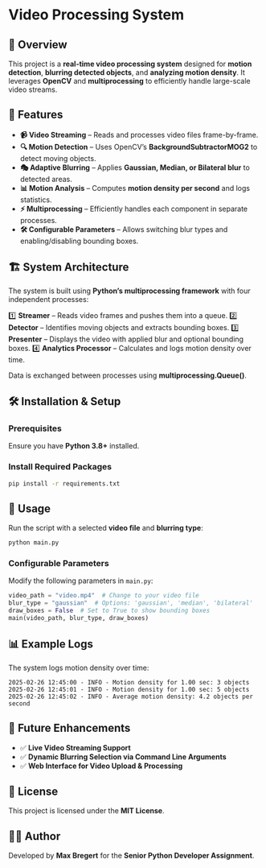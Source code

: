 # Video Processing System

## 📌 Overview
This project is a **real-time video processing system** designed for **motion detection**, **blurring detected objects**, and **analyzing motion density**. It leverages **OpenCV** and **multiprocessing** to efficiently handle large-scale video streams.

## 🚀 Features
- **📹 Video Streaming** – Reads and processes video files frame-by-frame.
- **🔍 Motion Detection** – Uses OpenCV’s **BackgroundSubtractorMOG2** to detect moving objects.
- **🎭 Adaptive Blurring** – Applies **Gaussian, Median, or Bilateral blur** to detected areas.
- **📊 Motion Analysis** – Computes **motion density per second** and logs statistics.
- **⚡ Multiprocessing** – Efficiently handles each component in separate processes.
- **🛠️ Configurable Parameters** – Allows switching blur types and enabling/disabling bounding boxes.

## 🏗️ System Architecture
The system is built using **Python’s multiprocessing framework** with four independent processes:

1️⃣ **Streamer** – Reads video frames and pushes them into a queue.
2️⃣ **Detector** – Identifies moving objects and extracts bounding boxes.
3️⃣ **Presenter** – Displays the video with applied blur and optional bounding boxes.
4️⃣ **Analytics Processor** – Calculates and logs motion density over time.

Data is exchanged between processes using **multiprocessing.Queue()**.

## 🛠️ Installation & Setup
### **Prerequisites**
Ensure you have **Python 3.8+** installed.

### **Install Required Packages**
```sh
pip install -r requirements.txt
```

## 🚀 Usage
Run the script with a selected **video file** and **blurring type**:
```sh
python main.py
```

### **Configurable Parameters**
Modify the following parameters in `main.py`:
```python
video_path = "video.mp4"  # Change to your video file
blur_type = "gaussian"  # Options: 'gaussian', 'median', 'bilateral'
draw_boxes = False  # Set to True to show bounding boxes
main(video_path, blur_type, draw_boxes)
```

## 📊 Example Logs
The system logs motion density over time:
```
2025-02-26 12:45:00 - INFO - Motion density for 1.00 sec: 3 objects
2025-02-26 12:45:01 - INFO - Motion density for 1.00 sec: 5 objects
2025-02-26 12:45:02 - INFO - Average motion density: 4.2 objects per second
```

## 🔧 Future Enhancements
- ✅ **Live Video Streaming Support**
- ✅ **Dynamic Blurring Selection via Command Line Arguments**
- ✅ **Web Interface for Video Upload & Processing**

## 📜 License
This project is licensed under the **MIT License**.

## 👨‍💻 Author
Developed by **Max Bregert** for the **Senior Python Developer Assignment**.

